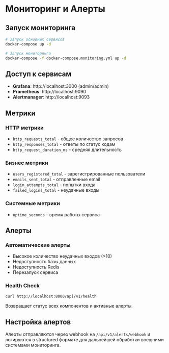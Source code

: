 # Мониторинг и Алерты

## Запуск мониторинга

```bash
# Запуск основных сервисов
docker-compose up -d

# Запуск мониторинга
docker-compose -f docker-compose.monitoring.yml up -d
```

## Доступ к сервисам

- **Grafana**: http://localhost:3000 (admin/admin)
- **Prometheus**: http://localhost:9090
- **Alertmanager**: http://localhost:9093

## Метрики

### HTTP метрики
- `http_requests_total` - общее количество запросов
- `http_responses_total` - ответы по статус кодам
- `http_request_duration_ms` - средняя длительность

### Бизнес метрики
- `users_registered_total` - зарегистрированные пользователи
- `emails_sent_total` - отправленные email
- `login_attempts_total` - попытки входа
- `failed_logins_total` - неудачные входы

### Системные метрики
- `uptime_seconds` - время работы сервиса

## Алерты

### Автоматические алерты
- Высокое количество неудачных входов (>10)
- Недоступность базы данных
- Недоступность Redis
- Перезапуск сервиса

### Health Check
```bash
curl http://localhost:8000/api/v1/health
```

Возвращает статус всех компонентов и активные алерты.

## Настройка алертов

Алерты отправляются через webhook на `/api/v1/alerts/webhook` и логируются в structured формате для дальнейшей обработки внешними системами мониторинга.